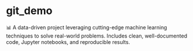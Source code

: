 # git_demo
📊 A data-driven project leveraging cutting-edge machine learning techniques to solve real-world problems. Includes clean, well-documented code, Jupyter notebooks, and reproducible results.
